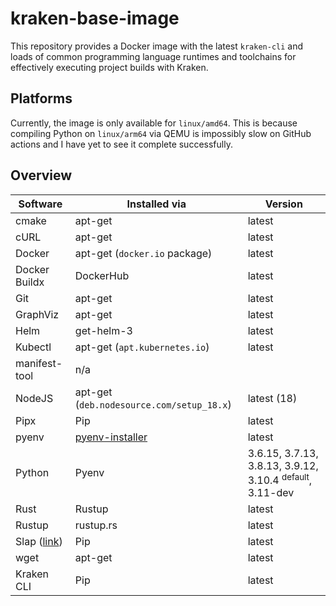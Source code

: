 # kraken-base-image

This repository provides a Docker image with the latest `kraken-cli` and loads of common programming language
runtimes and toolchains for effectively executing project builds with Kraken.

## Platforms

Currently, the image is only available for `linux/amd64`. This is because compiling Python on `linux/arm64` via
QEMU is impossibly slow on GitHub actions and I have yet to see it complete successfully.

## Overview

| Software | Installed via | Version |
| -------- | ------------- | ------- |
| cmake | apt-get | latest |
| cURL | apt-get | latest |
| Docker | apt-get (`docker.io` package) | latest |
| Docker Buildx | DockerHub | latest |
| Git | apt-get | latest |
| GraphViz | apt-get | latest |
| Helm | get-helm-3 | latest |
| Kubectl | apt-get (`apt.kubernetes.io`) | latest |
| manifest-tool | n/a | |
| NodeJS | apt-get (`deb.nodesource.com/setup_18.x`) | latest (18) |
| Pipx | Pip | latest |
| pyenv | [pyenv-installer](https://github.com/pyenv/pyenv-installer) | latest |
| Python | Pyenv | 3.6.15, 3.7.13, 3.8.13, 3.9.12, 3.10.4 <sup>default</sup>, 3.11-dev |
| Rust | Rustup | latest |
| Rustup | rustup.rs | latest |
| Slap ([link](https://github.com/python-slap/slap-cli)) | Pip | latest |
| wget | apt-get | latest |
| Kraken CLI | Pip | latest |
